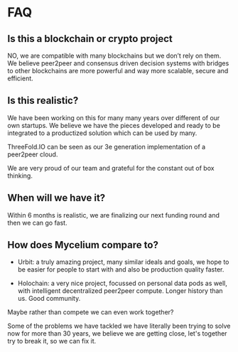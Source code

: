 
# FAQ

## Is this a blockchain or crypto project

NO, we are compatible with many blockchains but we don’t rely on them. We believe peer2peer and consensus driven decision systems with bridges to other blockchains are more powerful and way more scalable, secure and efficient.

## Is this realistic?

We have been working on this for many many years over different of our own startups. We believe we have the pieces developed and ready to be integrated to a productized solution which can be used by many.

ThreeFold.IO can be seen as our 3e generation implementation of a peer2peer cloud.

We are very proud of our team and grateful for the constant out of box thinking.

## When will we have it?

Within 6 months is realistic, we are finalizing our next funding round and then we can go fast.

## How does Mycelium compare to?

* Urbit: a truly amazing project, many similar ideals and goals, we hope to be easier for people to start with and also be production quality faster.

* Holochain: a very nice project, focussed on personal data pods as well, with intelligent decentralized peer2peer compute. Longer history than us. Good community. 

Maybe rather than compete we can even work together?

Some of the problems we have tackled we have literally been trying to solve now for more than 30 years, we believe we are getting close, let's together try to break it, so we can fix it.

